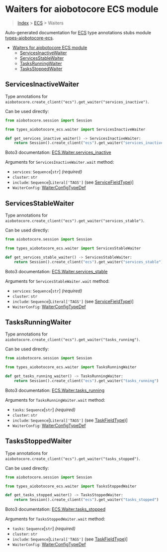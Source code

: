 <a id="waiters-for-aiobotocore-ecs-module"></a>

# Waiters for aiobotocore ECS module

> [Index](..) > [ECS](.) > Waiters

Auto-generated documentation for
[ECS](https://boto3.amazonaws.com/v1/documentation/api/latest/reference/services/ecs.html#ECS)
type annotations stubs module
[types-aiobotocore-ecs](https://pypi.org/project/types-aiobotocore-ecs/).

- [Waiters for aiobotocore ECS module](#waiters-for-aiobotocore-ecs-module)
  - [ServicesInactiveWaiter](#servicesinactivewaiter)
  - [ServicesStableWaiter](#servicesstablewaiter)
  - [TasksRunningWaiter](#tasksrunningwaiter)
  - [TasksStoppedWaiter](#tasksstoppedwaiter)

<a id="servicesinactivewaiter"></a>

## ServicesInactiveWaiter

Type annotations for
`aiobotocore.create_client("ecs").get_waiter("services_inactive")`.

Can be used directly:

```python
from aiobotocore.session import Session

from types_aiobotocore_ecs.waiter import ServicesInactiveWaiter

def get_services_inactive_waiter() -> ServicesInactiveWaiter:
    return Session().create_client("ecs").get_waiter("services_inactive")
```

Boto3 documentation:
[ECS.Waiter.services_inactive](https://boto3.amazonaws.com/v1/documentation/api/latest/reference/services/ecs.html#ECS.Waiter.ServicesInactive)

Arguments for `ServicesInactiveWaiter.wait` method:

- `services`: `Sequence`\[`str`\] *(required)*
- `cluster`: `str`
- `include`: `Sequence`\[`Literal['TAGS']` (see
  [ServiceFieldType](./literals.md#servicefieldtype))\]
- `WaiterConfig`: [WaiterConfigTypeDef](./type_defs.md#waiterconfigtypedef)

<a id="servicesstablewaiter"></a>

## ServicesStableWaiter

Type annotations for
`aiobotocore.create_client("ecs").get_waiter("services_stable")`.

Can be used directly:

```python
from aiobotocore.session import Session

from types_aiobotocore_ecs.waiter import ServicesStableWaiter

def get_services_stable_waiter() -> ServicesStableWaiter:
    return Session().create_client("ecs").get_waiter("services_stable")
```

Boto3 documentation:
[ECS.Waiter.services_stable](https://boto3.amazonaws.com/v1/documentation/api/latest/reference/services/ecs.html#ECS.Waiter.ServicesStable)

Arguments for `ServicesStableWaiter.wait` method:

- `services`: `Sequence`\[`str`\] *(required)*
- `cluster`: `str`
- `include`: `Sequence`\[`Literal['TAGS']` (see
  [ServiceFieldType](./literals.md#servicefieldtype))\]
- `WaiterConfig`: [WaiterConfigTypeDef](./type_defs.md#waiterconfigtypedef)

<a id="tasksrunningwaiter"></a>

## TasksRunningWaiter

Type annotations for
`aiobotocore.create_client("ecs").get_waiter("tasks_running")`.

Can be used directly:

```python
from aiobotocore.session import Session

from types_aiobotocore_ecs.waiter import TasksRunningWaiter

def get_tasks_running_waiter() -> TasksRunningWaiter:
    return Session().create_client("ecs").get_waiter("tasks_running")
```

Boto3 documentation:
[ECS.Waiter.tasks_running](https://boto3.amazonaws.com/v1/documentation/api/latest/reference/services/ecs.html#ECS.Waiter.TasksRunning)

Arguments for `TasksRunningWaiter.wait` method:

- `tasks`: `Sequence`\[`str`\] *(required)*
- `cluster`: `str`
- `include`: `Sequence`\[`Literal['TAGS']` (see
  [TaskFieldType](./literals.md#taskfieldtype))\]
- `WaiterConfig`: [WaiterConfigTypeDef](./type_defs.md#waiterconfigtypedef)

<a id="tasksstoppedwaiter"></a>

## TasksStoppedWaiter

Type annotations for
`aiobotocore.create_client("ecs").get_waiter("tasks_stopped")`.

Can be used directly:

```python
from aiobotocore.session import Session

from types_aiobotocore_ecs.waiter import TasksStoppedWaiter

def get_tasks_stopped_waiter() -> TasksStoppedWaiter:
    return Session().create_client("ecs").get_waiter("tasks_stopped")
```

Boto3 documentation:
[ECS.Waiter.tasks_stopped](https://boto3.amazonaws.com/v1/documentation/api/latest/reference/services/ecs.html#ECS.Waiter.TasksStopped)

Arguments for `TasksStoppedWaiter.wait` method:

- `tasks`: `Sequence`\[`str`\] *(required)*
- `cluster`: `str`
- `include`: `Sequence`\[`Literal['TAGS']` (see
  [TaskFieldType](./literals.md#taskfieldtype))\]
- `WaiterConfig`: [WaiterConfigTypeDef](./type_defs.md#waiterconfigtypedef)
